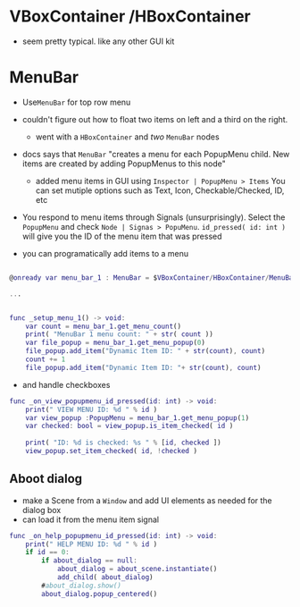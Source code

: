 # VBoxContainer /HBoxContainer
* seem pretty typical. like any other GUI kit


# MenuBar
* Use`MenuBar` for top row menu
* couldn't figure out how to float two items on left and a third on the right. 
  * went with a `HBoxContainer` and *two* `MenuBar` nodes

* docs says that `MenuBar` "creates a menu for each PopupMenu child. New items are created by adding PopupMenus to this node"
  * added menu items in GUI using `Inspector | PopupMenu > Items`
    You can set mutiple options such as Text, Icon, Checkable/Checked, ID, etc
* You respond to menu items through Signals (unsurprisingly). 
  Select the `PopupMenu` and check `Node | Signas > PopuMenu`.  `id_pressed( id: int )` will
  give you the ID of the menu item that was pressed

* you can programatically add items to a menu
```gd

@onready var menu_bar_1 : MenuBar = $VBoxContainer/HBoxContainer/MenuBar

...


func _setup_menu_1() -> void:
    var count = menu_bar_1.get_menu_count()
    print( "MenuBar 1 menu count: " + str( count ))
    var file_popup = menu_bar_1.get_menu_popup(0)
    file_popup.add_item("Dynamic Item ID: " + str(count), count)
    count += 1
    file_popup.add_item("Dynamic Item ID: "+ str(count), count)
```

* and handle checkboxes 
```gd
func _on_view_popupmenu_id_pressed(id: int) -> void:
    print(" VIEW MENU ID: %d " % id ) 
    var view_popup :PopupMenu = menu_bar_1.get_menu_popup(1)
    var checked: bool = view_popup.is_item_checked( id )
    
    print( "ID: %d is checked: %s " % [id, checked ]) 
    view_popup.set_item_checked( id, !checked )
```
## Aboot dialog
* make a Scene from a `Window` and add UI elements as needed for the dialog box
* can load it from the menu item signal
```gd
func _on_help_popupmenu_id_pressed(id: int) -> void:
    print(" HELP MENU ID: %d " % id ) 
    if id == 0:
        if about_dialog == null:
            about_dialog = about_scene.instantiate()
            add_child( about_dialog)
        #about_dialog.show()
        about_dialog.popup_centered()
```


# 
